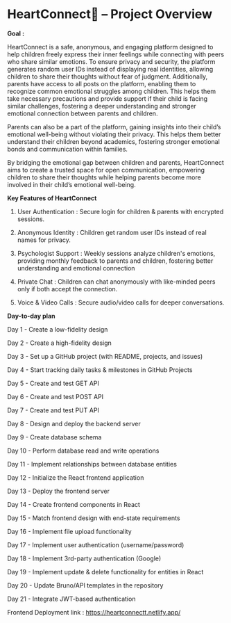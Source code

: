 

# HeartConnect💙 – Project Overview


**Goal :**

HeartConnect is a safe, anonymous, and engaging platform designed to help children freely express their inner feelings while connecting with peers who share similar emotions. To ensure privacy and security, the platform generates random user IDs instead of displaying real identities, allowing children to share their thoughts without fear of judgment. Additionally, parents have access to all posts on the platform, enabling them to recognize common emotional struggles among children. This helps them take necessary precautions and provide support if their child is facing similar challenges, fostering a deeper understanding and stronger emotional connection between parents and children.

Parents can also be a part of the platform, gaining insights into their child’s emotional well-being without violating their privacy. This helps them better understand their children beyond academics, fostering stronger emotional bonds and communication within families.

By bridging the emotional gap between children and parents, HeartConnect aims to create a trusted space for open communication, empowering children to share their thoughts while helping parents become more involved in their child’s emotional well-being.


**Key Features of HeartConnect**

1. User Authentication  : Secure login for children & parents with encrypted sessions.

2. Anonymous Identity   : Children get random user IDs instead of real names for privacy.

3. Psychologist Support : Weekly sessions analyze children's emotions, providing monthly feedback to parents and children, fostering better understanding and emotional connection

4. Private Chat         : Children can chat anonymously with like-minded peers only if both accept the connection.

5. Voice & Video Calls  : Secure audio/video calls for deeper conversations.

**Day-to-day plan**

Day 1      - Create a low-fidelity design

Day 2      - Create a high-fidelity design

Day 3      - Set up a GitHub project (with README, projects, and issues)

Day 4      - Start tracking daily tasks & milestones in GitHub Projects

Day 5      - Create and test GET API

Day 6      - Create and test POST API

Day 7      - Create and test PUT API

Day 8      - Design and deploy the backend server

Day 9      - Create database schema

Day 10     - Perform database read and write operations

Day 11     - Implement relationships between database entities

Day 12     - Initialize the React frontend application

Day 13     - Deploy the frontend server

Day 14     - Create frontend components in React

Day 15     - Match frontend design with end-state requirements

Day 16     - Implement file upload functionality

Day 17     - Implement user authentication (username/password)

Day 18     - Implement 3rd-party authentication (Google)

Day 19     - Implement update & delete functionality for entities in React

Day 20     - Update Bruno/API templates in the repository

Day 21     - Integrate JWT-based authentication

 



Frontend Deployment link :  https://heartconnectt.netlify.app/